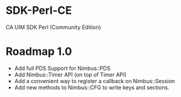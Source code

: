 # SDK-Perl-CE
CA UIM SDK Perl (Community Edition)

# Roadmap 1.0

- Add full PDS Support for Nimbus::PDS
- Add Nimbus::Timer API (on top of Timer API)
- Add a convenient way to register a callback on Nimbus::Session
- Add new methods to Nimbus::CFG to write keys and sections.
